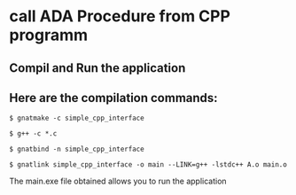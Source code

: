 # call ADA Procedure from CPP programm

## Compil and Run the application 

## Here are the compilation commands:

```
$ gnatmake -c simple_cpp_interface

$ g++ -c *.c

$ gnatbind -n simple_cpp_interface

$ gnatlink simple_cpp_interface -o main --LINK=g++ -lstdc++ A.o main.o

```

The main.exe file obtained allows you to run the application
